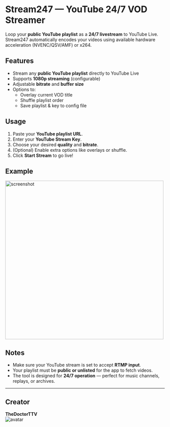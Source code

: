 # Stream247 — YouTube 24/7 VOD Streamer

Loop your **public YouTube playlist** as a **24/7 livestream** to YouTube Live.  
Stream247 automatically encodes your videos using available hardware acceleration (NVENC/QSV/AMF) or x264.

## Features

* Stream any **public YouTube playlist** directly to YouTube Live  
* Supports **1080p streaming** (configurable)  
* Adjustable **bitrate** and **buffer size**  
* Options to:  
  * Overlay current VOD title  
  * Shuffle playlist order  
  * Save playlist & key to config file  

## Usage

1. Paste your **YouTube playlist URL**.  
2. Enter your **YouTube Stream Key**.  
3. Choose your desired **quality** and **bitrate**.  
4. (Optional) Enable extra options like overlays or shuffle.  
5. Click **Start Stream** to go live!  

## Example

<img src="https://cdn.thetimevortex.net/stream247-screenshot.png" alt="screenshot" width="500">

## Notes

* Make sure your YouTube stream is set to accept **RTMP input**.  
* Your playlist must be **public or unlisted** for the app to fetch videos.  
* The tool is designed for **24/7 operation** — perfect for music channels, replays, or archives.  

---

## Creator

**TheDoctorTTV**  
<img src="https://github.com/TheDoctorTTV.png?size=80" alt="avatar">
